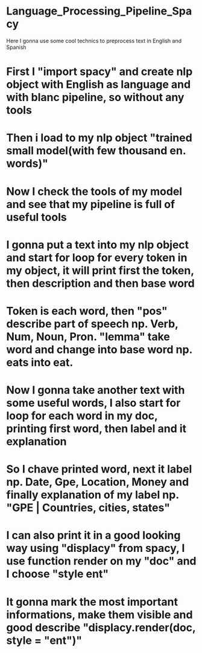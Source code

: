 # Language_Processing_Pipeline_Spacy
Here I gonna use some cool technics to preprocess text in English and Spanish
# First I "import spacy" and create nlp object with English as language and with blanc pipeline, so without any tools
# Then i load to my nlp object "trained small model(with few thousand en. words)" 
# Now I check the tools of my model and see that my pipeline is full of useful tools
# I gonna put a text into my nlp object and start for loop for every token in my object, it will print first the token, then description and then base word
# Token is each word, then "pos" describe part of speech np. Verb, Num, Noun, Pron. "lemma" take word and change into base word np. eats into eat.
# Now I gonna take another text with some useful words, I also start for loop for each word in my doc, printing first word, then label and it explanation
# So I chave printed word, next it label np. Date, Gpe, Location, Money and finally explanation of my label np. "GPE | Countries, cities, states"
# I can also print it in a good looking way using "displacy" from spacy, I use function render on my "doc" and I choose "style ent"
# It gonna mark the most important informations, make them visible and good describe "displacy.render(doc, style = "ent")"
